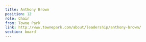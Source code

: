 ```yaml
---
title: Anthony Brown
position: 12
role: Chair
from: Towne Park
link: http://www.townepark.com/about/leadership/anthony-brown/
section: board
---
```


